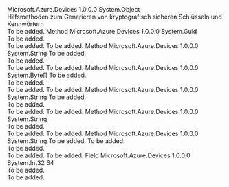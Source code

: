 <Type Name="CryptoKeyGenerator" FullName="Microsoft.Azure.Devices.Common.CryptoKeyGenerator">
  <TypeSignature Language="C#" Value="public static class CryptoKeyGenerator" />
  <TypeSignature Language="ILAsm" Value=".class public auto ansi abstract sealed beforefieldinit CryptoKeyGenerator extends System.Object" />
  <TypeSignature Language="DocId" Value="T:Microsoft.Azure.Devices.Common.CryptoKeyGenerator" />
  <TypeSignature Language="VB.NET" Value="Public Class CryptoKeyGenerator" />
  <TypeSignature Language="F#" Value="type CryptoKeyGenerator = class" />
  <AssemblyInfo>
    <AssemblyName>Microsoft.Azure.Devices</AssemblyName>
    <AssemblyVersion>1.0.0.0</AssemblyVersion>
  </AssemblyInfo>
  <Base>
    <BaseTypeName>System.Object</BaseTypeName>
  </Base>
  <Interfaces />
  <Docs>
    <summary>
            Hilfsmethoden zum Generieren von kryptografisch sicheren Schlüsseln und Kennwörtern
            </summary>
    <remarks>To be added.</remarks>
  </Docs>
  <Members>
    <Member MemberName="GenerateGuid">
      <MemberSignature Language="C#" Value="public static Guid GenerateGuid ();" />
      <MemberSignature Language="ILAsm" Value=".method public static hidebysig valuetype System.Guid GenerateGuid() cil managed" />
      <MemberSignature Language="DocId" Value="M:Microsoft.Azure.Devices.Common.CryptoKeyGenerator.GenerateGuid" />
      <MemberSignature Language="VB.NET" Value="Public Shared Function GenerateGuid () As Guid" />
      <MemberSignature Language="F#" Value="static member GenerateGuid : unit -&gt; Guid" Usage="Microsoft.Azure.Devices.Common.CryptoKeyGenerator.GenerateGuid " />
      <MemberType>Method</MemberType>
      <AssemblyInfo>
        <AssemblyName>Microsoft.Azure.Devices</AssemblyName>
        <AssemblyVersion>1.0.0.0</AssemblyVersion>
      </AssemblyInfo>
      <ReturnValue>
        <ReturnType>System.Guid</ReturnType>
      </ReturnValue>
      <Parameters />
      <Docs>
        <summary>To be added.</summary>
        <returns>To be added.</returns>
        <remarks>To be added.</remarks>
      </Docs>
    </Member>
    <Member MemberName="GenerateKey">
      <MemberSignature Language="C#" Value="public static string GenerateKey (int keySize);" />
      <MemberSignature Language="ILAsm" Value=".method public static hidebysig string GenerateKey(int32 keySize) cil managed" />
      <MemberSignature Language="DocId" Value="M:Microsoft.Azure.Devices.Common.CryptoKeyGenerator.GenerateKey(System.Int32)" />
      <MemberSignature Language="VB.NET" Value="Public Shared Function GenerateKey (keySize As Integer) As String" />
      <MemberSignature Language="F#" Value="static member GenerateKey : int -&gt; string" Usage="Microsoft.Azure.Devices.Common.CryptoKeyGenerator.GenerateKey keySize" />
      <MemberType>Method</MemberType>
      <AssemblyInfo>
        <AssemblyName>Microsoft.Azure.Devices</AssemblyName>
        <AssemblyVersion>1.0.0.0</AssemblyVersion>
      </AssemblyInfo>
      <ReturnValue>
        <ReturnType>System.String</ReturnType>
      </ReturnValue>
      <Parameters>
        <Parameter Name="keySize" Type="System.Int32" />
      </Parameters>
      <Docs>
        <param name="keySize">To be added.</param>
        <summary>To be added.</summary>
        <returns>To be added.</returns>
        <remarks>To be added.</remarks>
      </Docs>
    </Member>
    <Member MemberName="GenerateKeyBytes">
      <MemberSignature Language="C#" Value="public static byte[] GenerateKeyBytes (int keySize);" />
      <MemberSignature Language="ILAsm" Value=".method public static hidebysig unsigned int8[] GenerateKeyBytes(int32 keySize) cil managed" />
      <MemberSignature Language="DocId" Value="M:Microsoft.Azure.Devices.Common.CryptoKeyGenerator.GenerateKeyBytes(System.Int32)" />
      <MemberSignature Language="VB.NET" Value="Public Shared Function GenerateKeyBytes (keySize As Integer) As Byte()" />
      <MemberSignature Language="F#" Value="static member GenerateKeyBytes : int -&gt; byte[]" Usage="Microsoft.Azure.Devices.Common.CryptoKeyGenerator.GenerateKeyBytes keySize" />
      <MemberType>Method</MemberType>
      <AssemblyInfo>
        <AssemblyName>Microsoft.Azure.Devices</AssemblyName>
        <AssemblyVersion>1.0.0.0</AssemblyVersion>
      </AssemblyInfo>
      <ReturnValue>
        <ReturnType>System.Byte[]</ReturnType>
      </ReturnValue>
      <Parameters>
        <Parameter Name="keySize" Type="System.Int32" />
      </Parameters>
      <Docs>
        <param name="keySize">To be added.</param>
        <summary>To be added.</summary>
        <returns>To be added.</returns>
        <remarks>To be added.</remarks>
      </Docs>
    </Member>
    <Member MemberName="GenerateKeyInHex">
      <MemberSignature Language="C#" Value="public static string GenerateKeyInHex (int keySize);" />
      <MemberSignature Language="ILAsm" Value=".method public static hidebysig string GenerateKeyInHex(int32 keySize) cil managed" />
      <MemberSignature Language="DocId" Value="M:Microsoft.Azure.Devices.Common.CryptoKeyGenerator.GenerateKeyInHex(System.Int32)" />
      <MemberSignature Language="VB.NET" Value="Public Shared Function GenerateKeyInHex (keySize As Integer) As String" />
      <MemberSignature Language="F#" Value="static member GenerateKeyInHex : int -&gt; string" Usage="Microsoft.Azure.Devices.Common.CryptoKeyGenerator.GenerateKeyInHex keySize" />
      <MemberType>Method</MemberType>
      <AssemblyInfo>
        <AssemblyName>Microsoft.Azure.Devices</AssemblyName>
        <AssemblyVersion>1.0.0.0</AssemblyVersion>
      </AssemblyInfo>
      <ReturnValue>
        <ReturnType>System.String</ReturnType>
      </ReturnValue>
      <Parameters>
        <Parameter Name="keySize" Type="System.Int32" />
      </Parameters>
      <Docs>
        <param name="keySize">To be added.</param>
        <summary>To be added.</summary>
        <returns>To be added.</returns>
        <remarks>To be added.</remarks>
      </Docs>
    </Member>
    <Member MemberName="GeneratePassword">
      <MemberSignature Language="C#" Value="public static string GeneratePassword ();" />
      <MemberSignature Language="ILAsm" Value=".method public static hidebysig string GeneratePassword() cil managed" />
      <MemberSignature Language="DocId" Value="M:Microsoft.Azure.Devices.Common.CryptoKeyGenerator.GeneratePassword" />
      <MemberSignature Language="VB.NET" Value="Public Shared Function GeneratePassword () As String" />
      <MemberSignature Language="F#" Value="static member GeneratePassword : unit -&gt; string" Usage="Microsoft.Azure.Devices.Common.CryptoKeyGenerator.GeneratePassword " />
      <MemberType>Method</MemberType>
      <AssemblyInfo>
        <AssemblyName>Microsoft.Azure.Devices</AssemblyName>
        <AssemblyVersion>1.0.0.0</AssemblyVersion>
      </AssemblyInfo>
      <ReturnValue>
        <ReturnType>System.String</ReturnType>
      </ReturnValue>
      <Parameters />
      <Docs>
        <summary>To be added.</summary>
        <returns>To be added.</returns>
        <remarks>To be added.</remarks>
      </Docs>
    </Member>
    <Member MemberName="GeneratePassword">
      <MemberSignature Language="C#" Value="public static string GeneratePassword (int length, bool base64Encoding);" />
      <MemberSignature Language="ILAsm" Value=".method public static hidebysig string GeneratePassword(int32 length, bool base64Encoding) cil managed" />
      <MemberSignature Language="DocId" Value="M:Microsoft.Azure.Devices.Common.CryptoKeyGenerator.GeneratePassword(System.Int32,System.Boolean)" />
      <MemberSignature Language="VB.NET" Value="Public Shared Function GeneratePassword (length As Integer, base64Encoding As Boolean) As String" />
      <MemberSignature Language="F#" Value="static member GeneratePassword : int * bool -&gt; string" Usage="Microsoft.Azure.Devices.Common.CryptoKeyGenerator.GeneratePassword (length, base64Encoding)" />
      <MemberType>Method</MemberType>
      <AssemblyInfo>
        <AssemblyName>Microsoft.Azure.Devices</AssemblyName>
        <AssemblyVersion>1.0.0.0</AssemblyVersion>
      </AssemblyInfo>
      <ReturnValue>
        <ReturnType>System.String</ReturnType>
      </ReturnValue>
      <Parameters>
        <Parameter Name="length" Type="System.Int32" />
        <Parameter Name="base64Encoding" Type="System.Boolean" />
      </Parameters>
      <Docs>
        <param name="length">To be added.</param>
        <param name="base64Encoding">To be added.</param>
        <summary>To be added.</summary>
        <returns>To be added.</returns>
        <remarks>To be added.</remarks>
      </Docs>
    </Member>
    <Member MemberName="Sha512KeySize">
      <MemberSignature Language="C#" Value="public const int Sha512KeySize = 64;" />
      <MemberSignature Language="ILAsm" Value=".field public static literal int32 Sha512KeySize = (64)" />
      <MemberSignature Language="DocId" Value="F:Microsoft.Azure.Devices.Common.CryptoKeyGenerator.Sha512KeySize" />
      <MemberSignature Language="VB.NET" Value="Public Const Sha512KeySize As Integer  = 64" />
      <MemberSignature Language="F#" Value="val mutable Sha512KeySize : int" Usage="Microsoft.Azure.Devices.Common.CryptoKeyGenerator.Sha512KeySize" />
      <MemberType>Field</MemberType>
      <AssemblyInfo>
        <AssemblyName>Microsoft.Azure.Devices</AssemblyName>
        <AssemblyVersion>1.0.0.0</AssemblyVersion>
      </AssemblyInfo>
      <ReturnValue>
        <ReturnType>System.Int32</ReturnType>
      </ReturnValue>
      <MemberValue>64</MemberValue>
      <Docs>
        <summary>To be added.</summary>
        <remarks>To be added.</remarks>
      </Docs>
    </Member>
  </Members>
</Type>